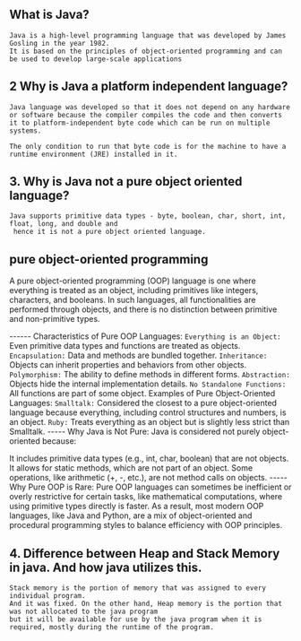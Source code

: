 ## What is Java? 
```
Java is a high-level programming language that was developed by James Gosling in the year 1982.
It is based on the principles of object-oriented programming and can be used to develop large-scale applications
```
## 2  Why is Java a platform independent language?
```
Java language was developed so that it does not depend on any hardware or software because the compiler compiles the code and then converts it to platform-independent byte code which can be run on multiple systems.

The only condition to run that byte code is for the machine to have a runtime environment (JRE) installed in it.
```

## 3. Why is Java not a pure object oriented language?
```
Java supports primitive data types - byte, boolean, char, short, int, float, long, and double and
 hence it is not a pure object oriented language.
```
## pure object-oriented programming

A pure object-oriented programming (OOP) language is one where everything is treated as an object, including primitives like integers, characters, and booleans. In such languages, all functionalities are performed through objects, and there is no distinction between primitive and non-primitive types.

------  Characteristics of Pure OOP Languages:
`Everything is an Object:` Even primitive data types and functions are treated as objects.
`Encapsulation:` Data and methods are bundled together.
`Inheritance:` Objects can inherit properties and behaviors from other objects.
`Polymorphism:` The ability to define methods in different forms.
`Abstraction:` Objects hide the internal implementation details.
`No Standalone Functions:` All functions are part of some object.
Examples of Pure Object-Oriented Languages:
`Smalltalk:` Considered the closest to a pure object-oriented language because everything, including control structures and numbers, is an object.
`Ruby:` Treats everything as an object but is slightly less strict than Smalltalk.
-----  Why Java is Not Pure:
Java is considered not purely object-oriented because:

It includes primitive data types (e.g., int, char, boolean) that are not objects.
It allows for static methods, which are not part of an object.
Some operations, like arithmetic (+, -, etc.), are not method calls on objects.
----- Why Pure OOP is Rare:
Pure OOP languages can sometimes be inefficient or overly restrictive for certain tasks, like mathematical computations, where using primitive types directly is faster. As a result, most modern OOP languages, like Java and Python, are a mix of object-oriented and procedural programming styles to balance efficiency with OOP principles.

















## 4. Difference between Heap and Stack Memory in java. And how java utilizes this.
```
Stack memory is the portion of memory that was assigned to every individual program.
And it was fixed. On the other hand, Heap memory is the portion that was not allocated to the java program
but it will be available for use by the java program when it is required, mostly during the runtime of the program.
```
